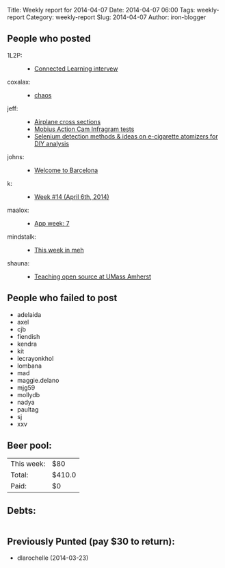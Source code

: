 Title: Weekly report for 2014-04-07
Date: 2014-04-07 06:00
Tags: weekly-report
Category: weekly-report
Slug: 2014-04-07
Author: iron-blogger


<h2>People who posted</h2>
<dl>
<dt><span class="user">1L2P:</span></dt>
<dd>
  <ul>
   <li><a href="http://1l2p.net/2014/04/10/Connected-Learning-Podcast.html">Connected Learning intervew</a></li>
  </ul>
</dd>
<dt><span class="user">coxalax:</span></dt>
<dd>
  <ul>
   <li><a href="http://moveward.com/chaos/">chaos</a></li>
  </ul>
</dd>
<dt><span class="user">jeff:</span></dt>
<dd>
  <ul>
   <li><a href="http://unterbahn.com/2014/04/airplane-cross-sections/">Airplane cross sections</a></li>
   <li><a href="http://publiclab.org/notes/warren/04-10-2014/mobius-action-cam-infragram-tests">Mobius Action Cam Infragram tests</a></li>
   <li><a href="http://publiclab.org/notes/warren/04-08-2014/selenium-detection-methods-ideas-on-e-cigarette-atomizers-for-diy-analysis">Selenium detection methods & ideas on e-cigarette atomizers for DIY analysis</a></li>
  </ul>
</dd>
<dt><span class="user">johns:</span></dt>
<dd>
  <ul>
   <li><a href="http://feedproxy.google.com/~r/wjsullivan/~3/7unhowhNsVc/297292.html">Welcome to Barcelona</a></li>
  </ul>
</dd>
<dt><span class="user">k:</span></dt>
<dd>
  <ul>
   <li><a href="http://www.googlish.com/?p=49">Week #14 (April 6th, 2014)</a></li>
  </ul>
</dd>
<dt><span class="user">maalox:</span></dt>
<dd>
  <ul>
   <li><a href="http://alexose.blogspot.com/2014/04/app-week-7_10.html">App week: 7</a></li>
  </ul>
</dd>
<dt><span class="user">mindstalk:</span></dt>
<dd>
  <ul>
   <li><a href="http://mindstalk.livejournal.com/395399.html">This week in meh</a></li>
  </ul>
</dd>
<dt><span class="user">shauna:</span></dt>
<dd>
  <ul>
   <li><a href="http://openhatch.org/blog/2014/teaching-open-source-at-umass-amherst/">Teaching open source at UMass Amherst</a></li>
  </ul>
</dd>
</dl>

<h2>People who failed to post</h2>
<ul>
<li class="user">adelaida</li>
<li class="user">axel</li>
<li class="user">cjb</li>
<li class="user">fiendish</li>
<li class="user">kendra</li>
<li class="user">kit</li>
<li class="user">lecrayonkhol</li>
<li class="user">lombana</li>
<li class="user">mad</li>
<li class="user">maggie.delano</li>
<li class="user">mjg59</li>
<li class="user">mollydb</li>
<li class="user">nadya</li>
<li class="user">paultag</li>
<li class="user">sj</li>
<li class="user">xxv</li>
</ul>



<h2>Beer pool:</h2>
<table>
  <tr> <td> This week: </td> <td> $80 </td> </tr>
  <tr> <td> Total: </td> <td> $410.0 </td> </tr>
  <tr> <td> Paid: </td> <td> $0 </td> </tr>
</table>

<h2>Debts:</h2>

<table class="debts">
</table>

<h2>Previously Punted (pay $30 to return):</h2>
<ul>
<li>dlarochelle (2014-03-23)</li>
</ul>
